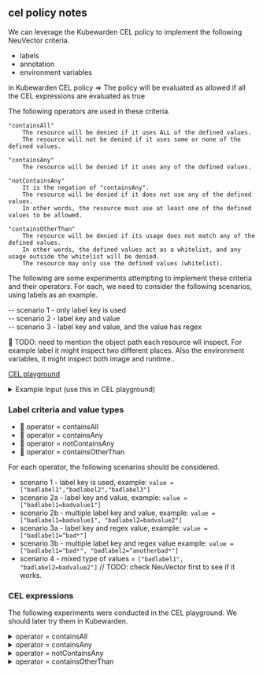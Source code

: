 ## cel policy notes

We can leverage the Kubewarden CEL policy to implement the following NeuVector criteria.
- labels
- annotation
- environment variables

in Kubewarden CEL policy => The policy will be evaluated as allowed if all the CEL expressions are evaluated as true

The following operators are used in these criteria.

```
"containsAll"
    The resource will be denied if it uses ALL of the defined values.
    The resource will not be denied if it uses some or none of the defined values.

"containsAny"
    The resource will be denied if it uses any of the defined values.

"notContainsAny"
    It is the negation of "containsAny".
    The resource will be denied if it does not use any of the defined values.
    In other words, the resource must use at least one of the defined values to be allowed.

"containsOtherThan"
    The resource will be denied if its usage does not match any of the defined values.
    In other words, the defined values act as a whitelist, and any usage outside the whitelist will be denied.
    The resource may only use the defined values (whitelist).
```

The following are some experiments attempting to implement these criteria and their operators. 
For each, we need to consider the following scenarios, using labels as an example.

-- scenario 1 - only label key is used  
-- scenario 2 - label key and value  
-- scenario 3 - label key and value, and the value has regex  

🚧 TODO: need to mention the object path each resource wll inspect. For example label it might inspect two different places.
Also the environment variables, it might inspect both image and runtime..

[CEL playground](https://playcel.undistro.io/)

<details><summary>Example Input (use this in CEL playground)</summary>

```
params:
  allowedRegistries: 
    - myregistry.com
    - docker.io # use 'docker.io' for Docker Hub
object:
  apiVersion: apps/v1
  kind: Deployment
  metadata:
    name: nginx
  spec:
    template:
      metadata:
        name: nginx
        labels:
          app: nginx
          badlabel1: badvalue1
          badlabel2: aa
          badlabel3: bb
      spec:
        containers:
          - name: nginx
            image: nginx # the expression looks for this field
    selector:
      matchLabels:
        app: nginx
```

</details>

### Label criteria and value types

* 🔴 operator = containsAll
* 🔴 operator = containsAny
* 🔴 operator = notContainsAny
* 🔴 operator = containsOtherThan

For each operator, the following scenarios should be considered.

* scenario 1 -  label key is used, example: `value = ["badlabel1","badlabel2","badlabel3"]`
* scenario 2a - label key and value, example: `value = ["badlabel1=badvalue1"]`  
* scenario 2b - multiple label key and value, example: `value = ["badlabel1=badvalue1", "badlabel2=badvalue2"]`  
* scenario 3a - label key and regex value, example: `value = ["badlabel1=^bad*"]`  
* scenario 3b - multiple label key and regex value example: `value = ["badlabel1=^bad*", "badlabel2=^anotherbad*"] ` 
* scenario 4  - mixed type of values = `["badlabel1", "badlabel2=badvalue2"]`  // TODO: check NeuVector first to see if it works.

### CEL expressions

The following experiments were conducted in the CEL playground. We should later try them in Kubewarden.

<details><summary>operator = containsAll</summary>

    ```
    //"costcenter" in object.spec.template.metadata.labels && object.spec.template.metadata.labels["costcenter"].matches("^aaa")

    // scenario 1 - only label key is used
    // value = ["badlabel1","badlabel2","badlabel3"]   
    !["badlabel1","badlabel2","badlabel3"].all(x, x in object.spec.template.metadata.labels)

    // scenario 2a - label key and value
    // value = ["badlabel1=badvalue1"]  
    !("badlabel1" in object.spec.template.metadata.labels && 
    object.spec.template.metadata.labels["badlabel1"]=="badvalue1")

    // scenario 2b - label key and value
    // if we have multiple value
    // value = ["badlabel1=badvalue1", "badlabel2=badvalue2"]  
    !(("badlabel1" in object.spec.template.metadata.labels && object.spec.template.metadata.labels["badlabel1"]=="badvalue1")
        &&
    ("badlabel2" in object.spec.template.metadata.labels && object.spec.template.metadata.labels["badlabel2"]=="badvalue2"))

    // scenario 3a - label key and regex value
    // value = ["badlabel1=bad*"]  
    !("badlabel1" in object.spec.template.metadata.labels && 
    object.spec.template.metadata.labels["badlabel1"].matches("^bad.+"))

    // TODO:
    // scenario 3b - multiple label key and regex value example
    // value = ["badlabel1=^bad*", "badlabel2=^anotherbad*"]  

    // TODO:
    // scenario 4  - mixed type of values
    // values = ["badlabel1", "badlabel2=badvalue2"]


    // Some regex notes
    ^bad* matches any string starting with "bad" and optionally followed by "d"s (including the case where "bad" is followed by no "d"s at all, as in "ba").

    ^bad.+ ensures that the string starts with "bad" and is followed by at least one character (not just "bad" itself).
    ```

</details>

<details><summary>operator = containsAny</summary>

```
TODO:
```
</details>

<details><summary>operator = notContainsAny</summary>

```
TODO:
```
</details>

<details><summary>operator = containsOtherThan</summary>

```
TODO:
```
</details>